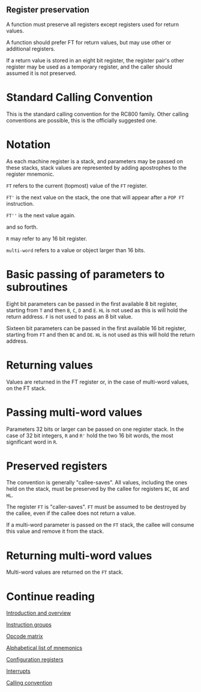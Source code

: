 ## Register preservation
A function must preserve all registers except registers used for return values.

A function should prefer FT for return values, but may use other or additional registers.

If a return value is stored in an eight bit register, the register pair's other register may be used as a temporary register, and the caller should assumed it is not preserved.
# Standard Calling Convention

This is the standard calling convention for the RC800 family. Other calling conventions are possible, this is the officially suggested one.

# Notation

As each machine register is a stack, and parameters may be passed on these stacks, stack values are represented by adding apostrophes to the register mnemonic.

`FT` refers to the current (topmost) value of the `FT` register.

`FT'` is the next value on the stack, the one that will appear after a `POP FT` instruction.

`FT''` is the next value again.

and so forth.

`R` may refer to any 16 bit register.

`multi-word` refers to a value or object larger than 16 bits.

# Basic passing of parameters to subroutines

Eight bit parameters can be passed in the first available 8 bit register, starting from `T` and then `B`, `C`, `D` and `E`. `HL` is not used as this is will hold the return address. `F` is not used to pass an 8 bit value.

Sixteen bit parameters can be passed in the first available 16 bit register, starting from `FT` and then `BC` and `DE`. `HL` is not used as this will hold the return address.

# Returning values

Values are returned in the FT register or, in the case of multi-word values, on the FT stack.

# Passing multi-word values

Parameters 32 bits or larger can be passed on one register stack. In the case of 32 bit integers, `R` and `R'` hold the two 16 bit words, the most significant word in `R`.

# Preserved registers

The convention is generally "callee-saves". All values, including the ones held on the stack, must be preserved by the callee for registers `BC`, `DE` and `HL`.

The register `FT` is "caller-saves". `FT` must be assumed to be destroyed by the callee, even if the callee does not return a value.

If a multi-word parameter is passed on the `FT` stack, the callee will consume this value and remove it from the stack.

# Returning multi-word values

Multi-word values are returned on the `FT` stack.

# Continue reading
[Introduction and overview](Introduction.md)

[Instruction groups](InstructionGroups.md)

[Opcode matrix](OpcodeMatrix.md)

[Alphabetical list of mnemonics](AlphabeticalMnemonics.md)

[Configuration registers](ConfigurationRegisters.md)

[Interrupts](Interrupts.md)

[Calling convention](StandardCallingConvention.md)
